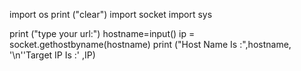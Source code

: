 import os
print ("clear")
import socket 
import sys

print ("type your url:")
hostname=input()
ip = socket.gethostbyname(hostname)
print ("Host Name Is :",hostname, '\n''Target IP Is :' ,IP) 
